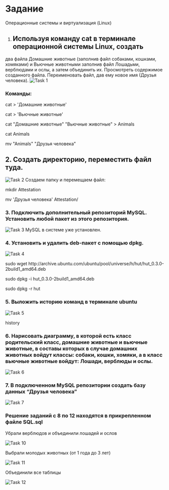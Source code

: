 <h1>Задание</h1> 

Операционные системы и виртуализация (Linux)

1. <h2>Используя команду cat в терминале операционной системы Linux, создать
два файла Домашние животные (заполнив файл собаками, кошками,
хомяками) и Вьючные животными заполнив файл Лошадьми, верблюдами и
ослы, а затем объединить их. Просмотреть содержимое созданного файла.
Переименовать файл, дав ему новое имя (Друзья человека).</h2>
<image src="Linux_task.png" alt="Task 1">
<h3>Команды:</h3>
<p>cat > 'Домашние животные'</p>
<p>cat > 'Вьючные животные'</p>
<p>cat "Домашние животные" "Вьючные животные" > Animals</p>
<p>cat Animals</p>
<p>mv "Animals" "Друзья человека"</p>
<h2>2. Создать директорию, переместить файл туда.</h2>
<image src="mkdir and mv.png" alt="Task 2">
Создаем папку и перемещаем файл:
<p>mkdir Attestation</p>
<p>mv 'Друзья человека' Attestation/</p>
<h3>3. Подключить дополнительный репозиторий MySQL. Установить любой пакет
из этого репозитория.</h3>
<image src="mysql_installed.png" alt="Task 3">
MySQL в системе уже установлен.

<h3>4. Установить и удалить deb-пакет с помощью dpkg.</h3>
<image src="wget file dpkg -i dpkg -r.png" alt="Task 4">
<p>sudo wget http://archive.ubuntu.com/ubuntu/pool/universe/h/hut/hut_0.3.0-2build1_amd64.deb</p>
<p>sudo dpkg -i hut_0.3.0-2build1_amd64.deb</p>
<p>sudo dpkg -r hut</p>
<h3>5. Выложить историю команд в терминале ubuntu</h3>
<image src="History.png" alt="Task 5">
<p>history</p>
<h3>6. Нарисовать диаграмму, в которой есть класс родительский класс, домашние
животные и вьючные животные, в составы которых в случае домашних
животных войдут классы: собаки, кошки, хомяки, а в класс вьючные животные
войдут: Лошади, верблюды и ослы.</h3>
<image src="human_friends.drawio.png" alt="Task 6">
<h3>7. В подключенном MySQL репозитории создать базу данных “Друзья
человека”</h3>
<image src="create_database.png" alt="Task 7">
<h3>Решение заданий с 8 по 12 находятся в прикрепленном файле SQL.sql</h3>
<p>Убрали верблюдов и объединили лошадей и ослов</p>
<image src="Remove camels unions horses and donkeys.png" alt="Task 10">
<p>Выбрали молодых животных (от 1 года до 3 лет)</p>
<image src="young_animals.png" alt="Task 11">
<p>Объединили все таблицы</p>
<image src="Union all tables.png" alt="Task 12">